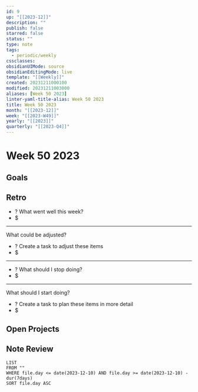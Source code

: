 ```yaml
---
id: 9
up: "[[2023-12]]"
description: ""
publish: false
starred: false
status: ""
type: note
tags:
  - periodic/weekly
cssclasses: 
obsidianUIMode: source
obsidianEditingMode: live
template: "[[Weekly]]"
created: 20231211000100
modified: 20231211003000
aliases: [Week 50 2023]
linter-yaml-title-alias: Week 50 2023
title: Week 50 2023
month: "[[2023-12]]"
week: "[[2023-W49]]"
yearly: "[[2023]]"
quarterly: "[[2023-Q4]]"
---
```


# Week 50 2023

## Goals


## Retro

- ? What went well this week?
- $


---

What could be adjusted?

- ? Create a task to adjust these items
- $

---

- ? What should I stop doing?
- $


---

What should I start doing?

- ? Create a task to plan these items in more detail
- $

## Open Projects

## Note Review

```
LIST
FROM ""
WHERE file.day <= date(2023-12-10) AND file.day >= date(2023-12-10) - dur(7days)
SORT file.day ASC
```
